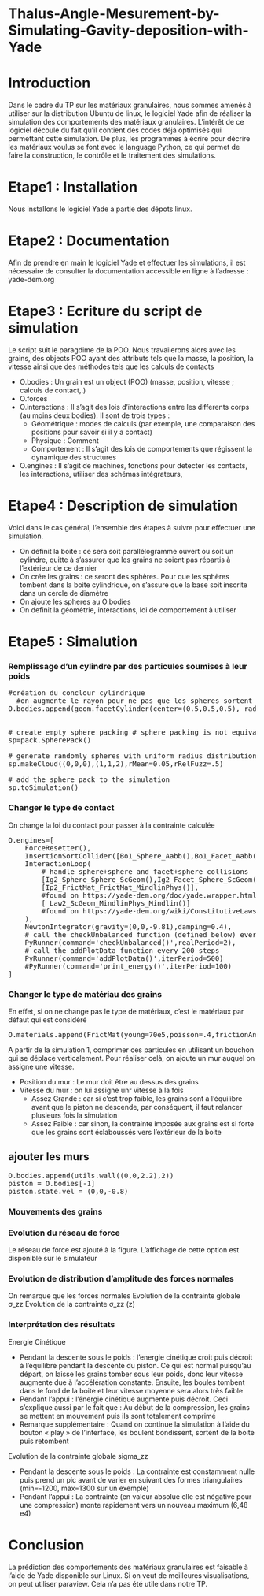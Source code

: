 # Thalus-Angle-Mesurement-by-Simulating-Gavity-deposition-with-Yade

# Introduction
Dans le cadre du TP sur les matériaux granulaires, nous sommes amenés à utiliser sur la distribution Ubuntu de linux, le logiciel Yade afin de réaliser la simulation des comportements des matériaux granulaires. L’intérêt de ce logiciel découle du fait qu’il contient des codes déjà optimisés qui permettant cette simulation. De plus, les programmes à écrire pour décrire les matériaux voulus se font avec le language Python, ce qui permet de faire la construction, le contrôle et le traitement des simulations.

# Etape1 : Installation
Nous installons le logiciel Yade à partie des dépots linux. 

# Etape2 : Documentation
Afin de prendre en main le logiciel Yade et effectuer les simulations, il est nécessaire de consulter la documentation accessible en ligne à l’adresse : yade-dem.org

# Etape3 : Ecriture du script de simulation
Le script suit le paragdime de la POO. Nous travailerons alors avec les grains, des objects POO ayant des attributs tels que la masse, la position, la vitesse ainsi que des méthodes tels que les calculs de contacts
- O.bodies : Un grain est un object (POO) (masse, position, vitesse ; calculs de contact,.)
- O.forces
- O.interactions : Il s’agit des lois d’interactions entre les differents corps (au moins deux bodies). Il sont de trois types : 
  - Géométrique : modes de calculs (par exemple, une comparaison des positions pour savoir si il y a contact)
  - Physique : Comment 
  - Comportement : Il s’agit des lois de comportements que régissent la dynamique des structures 
- O.engines : Il s’agit de machines, fonctions pour detecter les contacts, les interactions, utiliser des schémas intégrateurs,
 

# Etape4 : Description de simulation
Voici dans le cas général, l’ensemble des étapes à suivre pour effectuer une simulation.
- On définit la boite : ce sera soit parallélogramme ouvert ou soit un cylindre, quitte à s’assurer que les grains ne soient pas répartis à l’extérieur de ce dernier 
- On crée les grains : ce seront des sphères. Pour que les sphères tombent dans la boite cylindrique, on s’assure que la base soit inscrite dans un cercle de diamètre
- On ajoute les spheres au O.bodies
- On definit la géométrie, interactions, loi de comportement à utiliser

# Etape5 : Simalution
### Remplissage d’un cylindre par des particules soumises à leur poids
<pre>
#création du conclour cylindrique
  #on augmente le rayon pour ne pas que les spheres sortent #on augmente le nb de segments pour etre proche du cercle
O.bodies.append(geom.facetCylinder(center=(0.5,0.5,0.5), radius=(0.5)*math.sqrt(2), height=2, orientation=Quaternion((1, 0, 0), 0), segmentsNumber=30, wallMask=6))


# create empty sphere packing # sphere packing is not equivalent to particles in simulation, it contains only the pure geometry
sp=pack.SpherePack()

# generate randomly spheres with uniform radius distribution
sp.makeCloud((0,0,0),(1,1,2),rMean=0.05,rRelFuzz=.5)

# add the sphere pack to the simulation
sp.toSimulation()
</pre>

### Changer le type de contact
On change la loi du contact pour passer à la contrainte calculée  
<pre>
O.engines=[
	ForceResetter(),
	InsertionSortCollider([Bo1_Sphere_Aabb(),Bo1_Facet_Aabb(),Bo1_Wall_Aabb()]),
	InteractionLoop(
		# handle sphere+sphere and facet+sphere collisions
		[Ig2_Sphere_Sphere_ScGeom(),Ig2_Facet_Sphere_ScGeom(),Ig2_Wall_Sphere_ScGeom()],
		[Ip2_FrictMat_FrictMat_MindlinPhys()],
		#found on https://yade-dem.org/doc/yade.wrapper.html
		[ Law2_ScGeom_MindlinPhys_Mindlin()] 
		#found on https://yade-dem.org/wiki/ConstitutiveLaws
	),
	NewtonIntegrator(gravity=(0,0,-9.81),damping=0.4),
	# call the checkUnbalanced function (defined below) every 2 seconds
	PyRunner(command='checkUnbalanced()',realPeriod=2),
	# call the addPlotData function every 200 steps
	PyRunner(command='addPlotData()',iterPeriod=500)
	#PyRunner(command='print_energy()',iterPeriod=100)
]
</pre>

### Changer le type de matériau des grains
En effet, si on ne change pas le type de matériaux, c’est le matériaux par défaut qui est considéré
<pre>O.materials.append(FrictMat(young=70e5,poisson=.4,frictionAngle=.4,label="verre"))</pre>


A partir de la simulation 1, comprimer ces particules en utilisant un bouchon qui se déplace verticalement.
Pour réaliser celà, on ajoute un mur auquel on assigne une vitesse. 
- Position du mur : Le mur doit être au dessus des grains
- Vitesse du mur : on lui assigne unr vitesse à la fois
  - Assez Grande : car si c’est trop faible, les grains sont à l’équilibre avant que le piston ne descende, par conséquent, il faut relancer plusieurs fois la simulation 
  - Assez Faible : car sinon, la contrainte imposée aux grains est si forte que les grains sont éclaboussés vers l’extérieur de la boite

## ajouter les murs
<pre>
O.bodies.append(utils.wall((0,0,2.2),2))
piston = O.bodies[-1]
piston.state.vel = (0,0,-0.8)
</pre>




### Mouvements des grains
  
  
### Evolution du réseau de force
Le réseau de force est ajouté à la figure. L’affichage de cette option est disponible sur le simulateur

### Evolution de distribution d’amplitude des forces normales
On remarque que les forces normales 
	Evolution de la contrainte globale σ_zz
	Evolution de la contrainte σ_zz (z)

### Interprétation des résultats
Energie Cinétique
- Pendant la descente sous le poids : l’energie cinétique croit puis décroit à l’équilibre pendant la descente du piston. Ce qui est normal puisqu’au départ, on laisse les grains tomber sous leur poids, donc leur vitesse augmente due à l’accélération constante. Ensuite, les boules tombent dans le fond de la boite et leur vitesse moyenne sera alors très faible
- Pendant l’appui : l’énergie cinétique augmente puis décroit. Ceci s’explique aussi par le fait que : Au début de la compression, les grains se mettent en mouvement puis ils sont totalement comprimé
- Remarque supplémentaire : Quand on continue la simulation à l’aide du bouton « play » de l’interface, les boulent bondissent, sortent de la boite puis retombent

Evolution de la contrainte globale sigma_zz
- Pendant la descente sous le poids : La contrainte est constamment nulle puis prend un pic avant de varier en suivant des formes triangulaires (min=-1200, max=1300 sur un exemple)
- Pendant l’appui : La contrainte (en valeur absolue elle est négative pour une compression) monte rapidement vers un nouveau maximum (6,48 e4)

# Conclusion
La prédiction des comportements des matériaux granulaires est faisable à l’aide de Yade disponible sur Linux. Si on veut de meilleures visualisations, on peut utiliser paraview. Cela n’a pas été utile dans notre TP.


